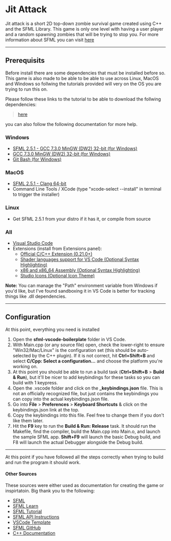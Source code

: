# Jit Attack

Jit attack is a short 2D top-down zombie survival game created using C++ and the SFML Library. This game is only one level with having a user player and a random spawning zombies that will be trying to stop you.
For more information about SFML you can visit [here](https://www.sfml-dev.org/)

---

## Prerequisits
Before install there are some dependencies that must be installed before so. This game is also made to be able to be able to use across Linux, MacOS and Windows so follwing the tutorials provided will very on the OS you are trying to run this on.

Please follow these links to the tutorial to be able to download the follwing dependencies:
> [here](https://www.youtube.com/watch?v=XEGLsHp2bw0&t=296s)

you can also follow the following documentation for more help.

### Windows

- [SFML 2.5.1 - GCC 7.3.0 MinGW (DW2) 32-bit (for Windows)](https://www.sfml-dev.org/files/SFML-2.5.1-windows-gcc-7.3.0-mingw-32-bit.zip)
- [GCC 7.3.0 MinGW (DW2) 32-bit (for Windows)](https://sourceforge.net/projects/mingw-w64/files/Toolchains%20targetting%20Win32/Personal%20Builds/mingw-builds/7.3.0/threads-posix/dwarf/i686-7.3.0-release-posix-dwarf-rt_v5-rev0.7z/download)
- [Git Bash (for Windows) ](https://git-scm.com/downloads)

### MacOS

- [SFML 2.5.1 - Clang 64-bit](https://www.sfml-dev.org/files/SFML-2.5.1-macOS-clang.tar.gz)
- Command Line Tools / XCode (type "xcode-select --install" in terminal to trigger the installer)

### Linux

- Get SFML 2.5.1 from your distro if it has it, or compile from source

### All

- [Visual Studio Code](https://code.visualstudio.com/download)
- Extensions (install from Extensions panel):
  - [Official C/C++ Extension (0.21.0+)](https://marketplace.visualstudio.com/items?itemName=ms-vscode.cpptools)
  - [Shader languages support for VS Code (Optional Syntax Highlighting)](https://marketplace.visualstudio.com/items?itemName=slevesque.shader)
  - [x86 and x86_64 Assembly (Optional Syntax Highlighting)](https://marketplace.visualstudio.com/items?itemName=13xforever.language-x86-64-assembly)
  - [Studio Icons (Optional Icon Theme)](https://marketplace.visualstudio.com/items?itemName=jtlowe.vscode-icon-theme)

**Note:** You can manage the "Path" environment variable from Windows if you'd like, but I've found sandboxing it in VS Code is better for tracking things like .dll dependencies.

---

## Configuration

At this point, everything you need is installed

1. Open the **sfml-vscode-boilerplate** folder in VS Code.
2. With Main.cpp (or any source file) open, check the lower-right to ensure "Win32/Mac/Linux" is the configuration set (this should be auto-selected by the C++ plugin). If it is not correct, hit **Ctrl+Shift+B** and select **C/Cpp: Select a configuration...** and choose the platform you're working on.
3. At this point you should be able to run a build task (**Ctrl+Shift+B** > **Build & Run**), but it'll be nicer to add keybindings for these tasks so you can build with 1 keypress.
4. Open the .vscode folder and click on the **\_keybindings.json** file. This is not an officially recognized file, but just contains the keybindings you can copy into the actual keybindings.json file.
5. Go into **File** > **Preferences** > **Keyboard Shortcuts** & click on the keybindings.json link at the top.
6. Copy the keybindings into this file. Feel free to change them if you don't like them later.
7. Hit the **F9** key to run the **Build & Run: Release** task. It should run the Makefile, find the compiler, build the Main.cpp into Main.o, and launch the sample SFML app. **Shift+F9** will launch the basic Debug build, and F8 will launch the actual Debugger alongside the Debug build.

---

At this point if you have followed all the steps correctly when trying to build and run the program it should work.

#### Other Sources
These sources were either used as documentation for creating the game or inspirtatoin. Big thank you to the following:

- [SFML](https://www.sfml-dev.org/)
- [SFML Learn](https://www.sfml-dev.org/learn.php)
- [SFML Tutorial](https://www.sfml-dev.org/tutorials/2.5/)
- [SFML API Instructions](https://www.sfml-dev.org/documentation/2.5.1/)
- [VSCode Template](https://github.com/chalet-org/chalet-example-sfml)
- [SFML GitHub](https://github.com/SFML/SFML)
- [C++ Documentation](https://cplusplus.com/doc/)